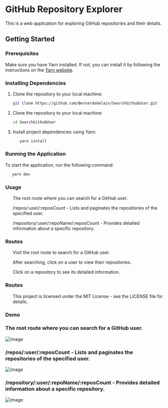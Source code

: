 # GitHub Repository Explorer

This is a web application for exploring GitHub repositories and their details.

## Getting Started

### Prerequisites

Make sure you have Yarn installed. If not, you can install it by following the instructions on the [Yarn website](https://classic.yarnpkg.com/en/docs/install/).

### Installing Dependencies

1. Clone the repository to your local machine:

   ```bash
   git clone https://github.com/BernardoGelain/SearchGithubUser.git
   ```

2. Clone the repository to your local machine:

   ```bash
   cd SearchGithubUser
   ```

3. Install project dependencies using Yarn:

   ```bash
      yarn isntall
   ```

### Running the Application

To start the application, run the following command:

```bash
   yarn dev
```

### Usage

<ul>The root route where you can search for a GitHub user.</ul>
<ul>/repos/:user/:reposCount - Lists and paginates the repositories of the specified user.</ul>
<ul>/repository/:user/:repoName/:reposCount - Provides detailed information about a specific repository.</ul>

### Routes

<ul>Visit the root route to search for a GitHub user.</ul>
<ul>After searching, click on a user to view their repositories.</ul>
<ul>Click on a repository to see its detailed information.</ul>

### Routes

<ul>This project is licensed under the MIT License - see the LICENSE file for details.</ul>

### Demo

### The root route where you can search for a GitHub user.

<img src='https://i.postimg.cc/xTfGBjCs/image.png' border='0' alt='image'/>

### /repos/:user/:reposCount - Lists and paginates the repositories of the specified user.

<img src='https://i.postimg.cc/gjPsxvGd/image.png' border='0' alt='image'/>

### /repository/:user/:repoName/:reposCount - Provides detailed information about a specific repository.

<img src='https://i.postimg.cc/XJgGgFwn/image.png' border='0' alt='image'/>

